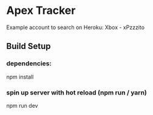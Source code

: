# Apex Tracker

Example account to search on Heroku: Xbox - xPzzzito

## Build Setup

### dependencies:
npm install

### spin up server with hot reload (npm run / yarn)
npm run dev


